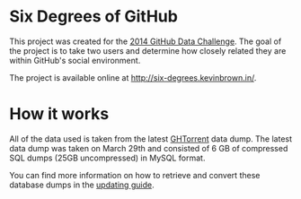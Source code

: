 Six Degrees of GitHub
=====================
This project was created for the [2014 GitHub Data Challenge][ghdc].  The goal
of the project is to take two users and determine how closely related they are
within GitHub's social environment.

The project is available online at http://six-degrees.kevinbrown.in/.

How it works
============
All of the data used is taken from the latest [GHTorrent][ghtorrent] data dump.
The latest data dump was taken on March 29th and consisted of 6 GB of compressed
SQL dumps (25GB uncompressed) in MySQL format.

You can find more information on how to retrieve and convert these database
dumps in the [updating guide][updating].

[ghdc]: https://github.com/blog/1864-third-annual-github-data-challenge
[ghtorrent]: http://ghtorrent.org/
[six-degrees]: http://six-degrees.kevinbrown.in/
[updating]: UPDATING.md
